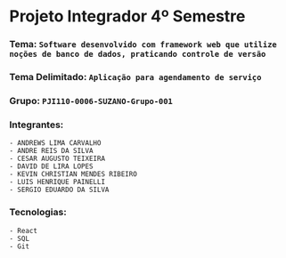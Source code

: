 # Projeto Integrador 4º Semestre

### Tema: `Software desenvolvido com framework web que utilize noções de banco de dados, praticando controle de versão`
### Tema Delimitado: `Aplicação para agendamento de serviço`
### Grupo: `PJI110-0006-SUZANO-Grupo-001`
### Integrantes:
    - ANDREWS LIMA CARVALHO
    - ANDRE REIS DA SILVA
    - CESAR AUGUSTO TEIXEIRA
    - DAVID DE LIRA LOPES
    - KEVIN CHRISTIAN MENDES RIBEIRO
    - LUIS HENRIQUE PAINELLI
    - SERGIO EDUARDO DA SILVA

### Tecnologias:
    - React
    - SQL
    - Git